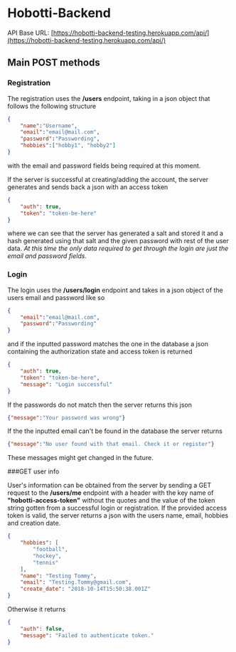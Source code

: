 # Hobotti-Backend

API Base URL:
[https://hobotti-backend-testing.herokuapp.com/api/](https://hobotti-backend-testing.herokuapp.com/api/)

## Main POST methods
### Registration
The registration uses the **/users** endpoint, taking in a json object that follows the following structure
```json
{
	"name":"Username",
	"email":"email@mail.com",
	"password":"Passwording",
	"hobbies":["hobby1", "hobby2"]
}
```
with the email and password fields being required at this moment.

If the server is successful at creating/adding the account, the server generates and sends back a json with an access token
```json
{
    "auth": true,
    "token": "token-be-here"
}
```

where we can see that the server has generated a salt and stored it and a hash generated using that salt and the given password with rest of the user data.
*At this time the only data required to get through the login are just the email and password fields.*

### Login
The login uses the **/users/login** endpoint and takes in a json object of the users email and password like so
```json
{
	"email":"email@mail.com",
	"password":"Passwording"
}
```
and if the inputted password matches the one in the database a json containing the authorization state and access token is returned
```json
{
    "auth": true,
    "token": "token-be-here",
    "message": "Login successful"
}
```

If the passwords do not match then the server returns this json
```json
{"message":"Your password was wrong"}
```
If the the inputted email can't be found in the database the server returns
```json
{"message":"No user found with that email. Check it or register"}
```
These messages might get changed in the future.

###GET user info

User's information can be obtained from the server by sending a GET request to the **/users/me** endpoint with a header with the key name of 
**"hobotti-access-token"** 
without the quotes and the value of the token string gotten from a successful login or registration.
If the provided access token is valid, the server returns a json with the users name, email, hobbies and creation date.
```json
{
    "hobbies": [
        "football",
        "hockey",
        "tennis"
    ],
    "name": "Testing Tommy",
    "email": "Testing.Tommy@gmail.com",
    "create_date": "2018-10-14T15:50:38.001Z"
}
```
Otherwise it returns
```json
{
    "auth": false,
    "message": "Failed to authenticate token."
}
```


